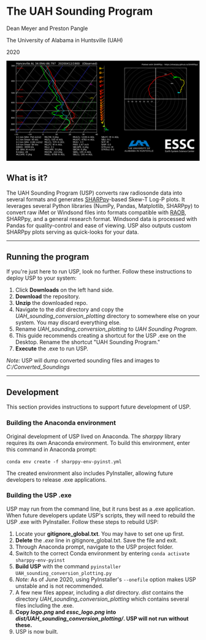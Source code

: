 # The UAH Sounding Program

Dean Meyer and Preston Pangle

The University of Alabama in Huntsville (UAH)

2020

![example](example.png)

## What is it?

The UAH Sounding Program (USP) converts raw radiosonde data into several formats and generates [SHARPpy](https://sharppy.github.io/SHARPpy/)-based Skew-T Log-P plots. It leverages several Python libraries (NumPy, Pandas, Matplotlib, SHARPpy) to convert raw iMet or Windsond files into formats compatible with [RAOB](https://www.raob.com/), SHARPpy, and a general research format. Windsond data is processed with Pandas for quality-control and ease of viewing. USP also outputs custom SHARPpy plots serving as quick-looks for your data.

---

## Running the program

If you're just here to run USP, look no further. Follow these instructions to deploy USP to your system:

1. Click **Downloads** on the left hand side.
1. **Download** the repository.
1. **Unzip** the downloaded repo.
1. Navigate to the *dist* directory and copy the *UAH_sounding_conversion_plotting* directory to somewhere else on your system. You may discard everything else.
1. Rename *UAH_sounding_conversion_plotting* to *UAH Sounding Program*.
1. This guide recommends creating a shortcut for the USP .exe on the Desktop. Rename the shortcut "UAH Sounding Program."
1. **Execute** the .exe to run USP.

*Note:* USP will dump converted sounding files and images to *C:/Converted_Soundings*

---

## Development

This section provides instructions to support future development of USP.

### Building the Anaconda environment

Original development of USP lived on Anaconda. The *sharppy* library requires its own Anaconda environment. To build this environment, enter this command in Anaconda prompt:

`conda env create -f sharppy-env-pyinst.yml`

The created environment also includes PyInstaller, allowing future developers to release .exe applications.

### Building the USP .exe

USP may run from the command line, but it runs best as a .exe application. When future developers update USP's scripts, they will need to rebuild the USP .exe with PyInstaller. Follow these steps to rebuild USP:

1. Locate your **gitignore_global.txt**. You may have to set one up first.
1. **Delete** the *.exe* line in gitignore_global.txt. Save the file and exit.
1. Through Anaconda prompt, navigate to the USP project folder.
1. Switch to the correct Conda environment by entering `conda activate sharppy-env-pyinst`
1. **Build USP** with the command `pyinstaller UAH_sounding_conversion_plotting.py`
1. *Note:* As of June 2020, using PyInstaller's `--onefile` option makes USP unstable and is not recommended.
1. A few new files appear, including a *dist* directory. *dist* contains the directory *UAH_sounding_conversion_plotting* which contains several files including the .exe.
1. **Copy *logo.png* and *essc_logo.png* into *dist/UAH_sounding_conversion_plotting/*. USP will not run without these.**
1. USP is now built.